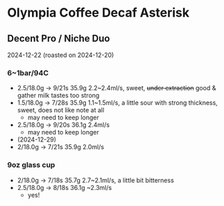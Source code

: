 # Olympia Coffee Decaf Asterisk

## Decent Pro / Niche Duo

2024-12-22 (roasted on 2024-12-20)

### 6~1bar/94C

- 2.5/18.0g -> 9/21s 35.9g 2.2\~2.4ml/s, sweet, ~~under extraction~~ good & gather milk tastes too strong
- 1.5/18.0g -> 7/28s 35.9g 1.1\~1.5ml/s, a little sour with strong thickness, sweet, does not like note at all
  - may need to keep longer
- 2.5/18.0g -> 9/20s 36.1g 2.4ml/s
  - may need to keep longer
- (2024-12-29)
- 2/18.0g -> 7/21s 35.9g 2.0ml/s

### 9oz glass cup

- 2/18.0g -> 7/18s 35.7g 2.7\~2.1ml/s, a little bit bitterness
- 2.5/18.0g -> 8/18s 36.1g \~2.3ml/s
  - yes!

